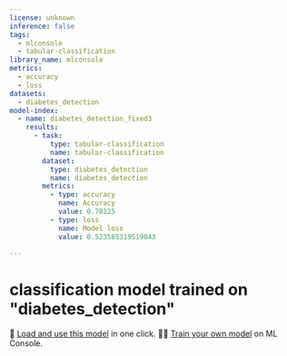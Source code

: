 ```yaml
---
license: unknown
inference: false
tags:
  - mlconsole
  - tabular-classification
library_name: mlconsole
metrics:
  - accuracy
  - loss
datasets:
  - diabetes_detection
model-index:
  - name: diabetes_detection_fixed3
    results:
      - task:
          type: tabular-classification
          name: tabular-classification
        dataset:
          type: diabetes_detection
          name: diabetes_detection
        metrics:
          - type: accuracy
            name: Accuracy
            value: 0.78125
          - type: loss
            name: Model loss
            value: 0.523585319519043

---
```


# classification model trained on "diabetes_detection"
🤖 [Load and use this model](https://mlconsole.com/model/hf/halflings/diabetes_detection_fixed3) in one click.
🧑‍💻 [Train your own model](https://mlconsole.com) on ML Console.

